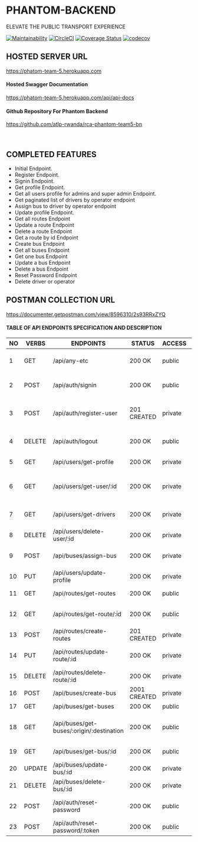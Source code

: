 # PHANTOM-BACKEND

ELEVATE THE PUBLIC TRANSPORT EXPERIENCE

[![Maintainability](https://api.codeclimate.com/v1/badges/bc1821d415fdc0f19d72/maintainability)](https://codeclimate.com/github/atlp-rwanda/rca-phantom-team5-bn/maintainability)
[![CircleCI](https://dl.circleci.com/status-badge/img/gh/atlp-rwanda/rca-phantom-team5-bn/tree/develop.svg?style=svg)](https://dl.circleci.com/status-badge/redirect/gh/atlp-rwanda/rca-phantom-team5-bn/tree/develop)
[![Coverage Status](https://coveralls.io/repos/github/atlp-rwanda/rca-phantom-team5-bn/badge.svg?branch=develop)](https://coveralls.io/github/atlp-rwanda/rca-phantom-team5-bn?branch=develop)
[![codecov](https://codecov.io/gh/atlp-rwanda/rca-phantom-team5-bn/branch/develop/graph/badge.svg?token=6QCWS8ES5Q)](https://codecov.io/gh/atlp-rwanda/rca-phantom-team5-bn)

## HOSTED SERVER URL

https://phatom-team-5.herokuapp.com

#### Hosted Swagger Documentation

https://phatom-team-5.herokuapp.com/api/api-docs

#### Github Repository For Phantom Backend

https://github.com/atlp-rwanda/rca-phantom-team5-bn


<br>

## COMPLETED FEATURES

- Initial Endpoint.
- Register Endpoint.
- Signin Endpoint.
- Get profile Endpoint.
- Get all users profile for admins and super admin Endpoint.
- Get paginated list of drivers by operator endpoint
- Assign bus to driver by operator endpoint
- Update profile Endpoint.
- Get all routes Endpoint
- Update a route Endpoint
- Delete a route Endpoint
- Get a route by id Endpoint
- Create bus Endpoint
- Get all buses Endpoint
- Get one bus Endpoint
- Update a bus Endpoint
- Delete a bus Endpoint
- Reset Password Endpoint
- Delete driver or operator

## POSTMAN COLLECTION URL
https://documenter.getpostman.com/view/8596310/2s93RRxZYQ


#### TABLE OF API ENDPOINTS SPECIFICATION AND DESCRIPTION


|NO  | VERBS  | ENDPOINTS                                 | STATUS       | ACCESS      | DESCRIPTION                                           |
|----|--------|-------------------------------------------|--------------|-------------|-------------------------------------------------------|
| 1  | GET    | /api/any-etc                              | 200 OK       | public      | Handle all intial or wrong GET requests               |
| 2  | POST   | /api/auth/signin                          | 200 OK       | public      | signin a user with email and password                 |
| 3  | POST   | /api/auth/register-user                   | 201 CREATED  | private     | register user & generate password in email            |
| 4  | DELETE | /api/auth/logout                          | 200 OK       | public      | logout authanticated user                             |
| 5  | GET    | /api/users/get-profile                    | 200 OK       | private     | view user profile                                     |
| 6  | GET    | /api/users/get-user/:id                   | 200 OK       | private     | admin and super admin can view users by id            |
| 7  | GET    | /api/users/get-drivers                    | 200 OK       | private     | Operator able to get list of drivers                  |
| 8  | DELETE | /api/users/delete-user/:id                | 200 OK       | private     | Delete user by id                                     |  
| 9  | POST   | /api/buses/assign-bus                     | 200 OK       | private     | Operator able to assign bus to driver                 |
| 10 | PUT    | /api/users/update-profile                 | 200 OK       | private     | update user profile                                   |
| 11 | GET    | /api/routes/get-routes                    | 200 OK       | public      | Retrieve all routes                                   |
| 12 | GET    | /api/routes/get-route/:id                 | 200 OK       | public      | Retrieve a route by a given ID                        |
| 13 | POST   | /api/routes/create-routes                 | 201 CREATED  | private     | Create a new route                                    |
| 14 | PUT    | /api/routes/update-route/:id              | 200 OK       | private     | Update a route of a given ID                          |
| 15 | DELETE | /api/routes/delete-route/:id              | 200 OK       | private     | Delete a route of a given ID                          |
| 16 | POST   | /api/buses/create-bus                     | 2001 CREATED | private     | create a bus                                          |
| 17 | GET    | /api/buses/get-buses                      | 200 OK       | public      | get all buses                                         |
| 18 | GET    | /api/buses/get-buses/:origin/:destination | 200 OK       | public      | get all buses in the routes by origin and destination |
| 19 | GET    | /api/buses/get-bus/:id                    | 200 OK       | public      | get one bus by bus id                                 |
| 20 | UPDATE | /api/buses/update-bus/:id                 | 200 OK       | private     | update a bus by bus id                                |
| 21 | DELETE | /api/buses/delete-bus/:id                 | 200 OK       | private     | delete by by bus id                                   |
| 22 | POST   | /api/auth/reset-password                  | 200 OK       | public      | Send Reset Password Email                             | 
| 23 | POST   | /api/auth/reset-password/:token           | 200 OK       | public      | Reset password                                        |  




